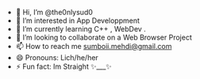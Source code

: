 - 👋 Hi, I’m @the0nlysud0
- 👀 I’m interested in App Developpment
- 🌱 I’m currently learning C++ , WebDev .
- 💞️ I’m looking to collaborate on a Web Browser Project
- 📫 How to reach me sumboii.mehdi@gmail.com
- 😄 Pronouns: Lich/he/her
- ⚡ Fun fact: Im Straight ✨___✨

<!---
the0nlysud0/the0nlysud0 is a ✨ special ✨ repository because its `README.md` (this file) appears on your GitHub profile.
You can click the Preview link to take a look at your changes.
--->
